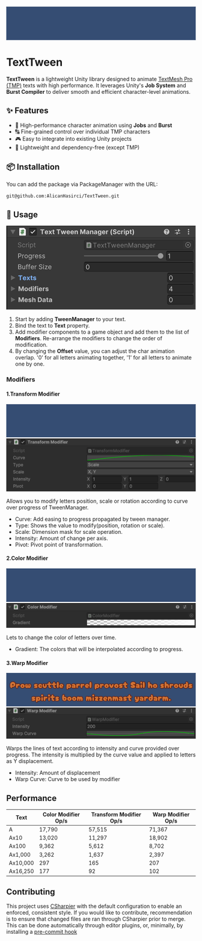 ![](EditorResources/text_tween.gif)

# TextTween

**TextTween** is a lightweight Unity library designed to animate [TextMesh Pro (TMP)](https://docs.unity3d.com/Packages/com.unity.textmeshpro@latest) texts with high performance. It leverages Unity's **Job System** and **Burst Compiler** to deliver smooth and efficient character-level animations.

## ✨ Features

- 🚀 High-performance character animation using **Jobs** and **Burst**
- 🔠 Fine-grained control over individual TMP characters
- 🎮 Easy to integrate into existing Unity projects
- 🧩 Lightweight and dependency-free (except TMP)

## 📦 Installation

You can add the package via PackageManager with the URL:
   ```
   git@github.com:AlicanHasirci/TextTween.git
   ```

## 🚀 Usage

![](EditorResources/image_00.png)

1. Start by adding **TweenManager** to your text.
2. Bind the text to **Text** property.
3. Add modifier components to a game object and add them to the list of **Modifiers**. Re-arrange the modifiers to change the order of modification.
4. By changing the **Offset** value, you can adjust the char animation overlap. '0' for all letters animating together, '1' for all letters to animate one by one. 

### Modifiers

#### 1.Transform Modifier
![](EditorResources/transform.gif)
![](EditorResources/transform_ss.png)

Allows you to modify letters position, scale or rotation according to curve over progress of TweenManager.

- Curve: Add easing to progress propagated by tween manager.
- Type: Shows the value to modify(position, rotation or scale).
- Scale: Dimension mask for scale operation.
- Intensity: Amount of change per axis.
- Pivot: Pivot point of transformation.

#### 2.Color Modifier
![](EditorResources/color.gif)
![](EditorResources/color_ss.png)

Lets to change the color of letters over time.

- Gradient: The colors that will be interpolated according to progress.

#### 3.Warp Modifier
![](EditorResources/warp.gif)
![](EditorResources/warp_ss.png)

Warps the lines of text according to intensity and curve provided over progress. The intensity is multiplied by the curve value and applied to letters as Y displacement.

- Intensity: Amount of displacement
- Warp Curve: Curve to be used by modifier

## Performance

| Text | Color Modifier Op/s | Transform Modifier Op/s | Warp Modifier Op/s |
| ---- | ------------------- | ----------------------- | ------------------ |
| A | 17,790 | 57,515 | 71,367 |
| Ax10 | 13,020 | 11,297 | 18,902 |
| Ax100 | 9,362 | 5,612 | 8,702 |
| Ax1,000 | 3,262 | 1,637 | 2,397 |
| Ax10,000 | 297 | 165 | 207 |
| Ax16,250 | 177 | 92 | 102 |

## Contributing

This project uses [CSharpier](https://csharpier.com/) with the default configuration to enable an enforced, consistent style. If you would like to contribute, recommendation is to ensure that changed files are ran through CSharpier prior to merge. This can be done automatically through editor plugins, or, minimally, by installing a [pre-commit hook](https://pre-commit.com/#3-install-the-git-hook-scripts)